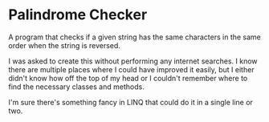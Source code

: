 # Palindrome Checker
A program that checks if a given string has the same characters in the same order when the string is reversed.

I was asked to create this without performing any internet searches. I know there are multiple places where I could have improved it easily, but I either didn't know how off the top of my head or I couldn't remember where to find the necessary classes and methods.

I'm sure there's something fancy in LINQ that could do it in a single line or two.
